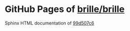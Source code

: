 GitHub Pages of [brille/brille](https://github.com/brille/brille.git)
======================================
Sphinx HTML documentation of [99d507c6](https://github.com/brille/brille/tree/99d507c63dd6bd3066af75c5524eb6ec7cfc73a2)
